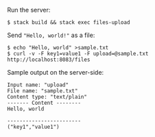 Run the server:

```
$ stack build && stack exec files-upload
```

Send `"Hello, world!"` as a file:

```
$ echo "Hello, world" >sample.txt
$ curl -v -F key1=value1 -F upload=@sample.txt http://localhost:8083/files
```

Sample output on the server-side:

```
Input name: "upload"
File name: "sample.txt"
Content type: "text/plain"
------- Content --------
Hello, world

------------------------
("key1","value1")
```
